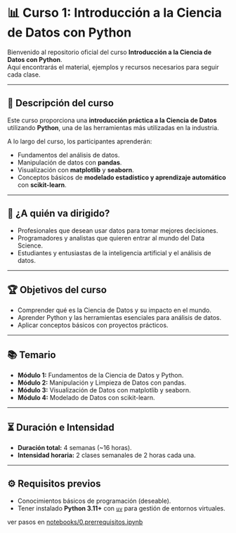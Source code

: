 # 📊 Curso 1: Introducción a la Ciencia de Datos con Python

Bienvenido al repositorio oficial del curso **Introducción a la Ciencia de Datos con Python**.  
Aquí encontrarás el material, ejemplos y recursos necesarios para seguir cada clase.

---

## 📖 Descripción del curso

Este curso proporciona una **introducción práctica a la Ciencia de Datos** utilizando **Python**, una de las herramientas más utilizadas en la industria.  

A lo largo del curso, los participantes aprenderán:

- Fundamentos del análisis de datos.  
- Manipulación de datos con **pandas**.  
- Visualización con **matplotlib** y **seaborn**.  
- Conceptos básicos de **modelado estadístico y aprendizaje automático** con **scikit-learn**.  

---

## 🎯 ¿A quién va dirigido?

- Profesionales que desean usar datos para tomar mejores decisiones.  
- Programadores y analistas que quieren entrar al mundo del Data Science.  
- Estudiantes y entusiastas de la inteligencia artificial y el análisis de datos.  

---

## 🏆 Objetivos del curso

- Comprender qué es la Ciencia de Datos y su impacto en el mundo.  
- Aprender Python y las herramientas esenciales para análisis de datos.  
- Aplicar conceptos básicos con proyectos prácticos.  

---

## 📚 Temario

- **Módulo 1:** Fundamentos de la Ciencia de Datos y Python.  
- **Módulo 2:** Manipulación y Limpieza de Datos con pandas.  
- **Módulo 3:** Visualización de Datos con matplotlib y seaborn.  
- **Módulo 4:** Modelado de Datos con scikit-learn.  

---

## ⏳ Duración e Intensidad

- **Duración total:** 4 semanas (~16 horas).  
- **Intensidad horaria:** 2 clases semanales de 2 horas cada una.  

---

## ⚙️ Requisitos previos

- Conocimientos básicos de programación (deseable).  
- Tener instalado **Python 3.11+** con [`uv`](https://github.com/astral-sh/uv) para gestión de entornos virtuales.  

ver pasos en [notebooks/0.prerrequisitos.ipynb](notebooks/0.prerrequisitos.ipynb)